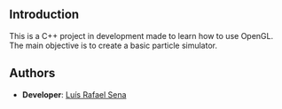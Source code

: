 ## Introduction
This is a C++ project in development made to learn how to use OpenGL. The main objective is to create a basic particle simulator.

## Authors
- **Developer**: [Luís Rafael Sena](https://github.com/ifuaslaerl)
